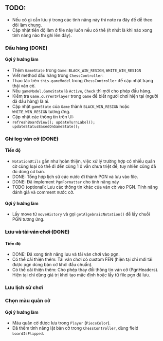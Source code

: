 ## TODO:

- Nếu có gì cần lưu ý trong các tính năng này thì note ra đây để dễ theo dõi làm chung.
- Cập nhật tiến độ làm ở file này luôn nếu có thể (ít nhất là khi nào xong tính năng nào thì ghi lên đây).

### Đầu hàng (DONE)

#### Gợi ý hướng làm

- Thêm `GameState` trong `Game`: `BLACK_WIN_RESIGN`, `WHITE_WIN_RESIGN`
- Viết method đầu hàng trong `ChessController`:
- Thao tác trên `this.gameModel` trong `ChessController` để cập nhật trạng thái ván cờ.
- Nếu `gameModel.GameState` là `Active`, `Check` thì mới cho phép đầu hàng.
- Kiểm tra `Game.currentPlayer` trong `Game` để biết người chơi hiện tại (người đã đầu hàng) là ai.
- Cập nhật `gameState` của `Game` thành `BLACK_WIN_RESIGN` hoặc `WHITE_WIN_RESIGN` tương ứng.
- Cập nhật các thông tin trên UI:
- `refreshBoardView();
  updateTurnLabel();
  updateStatusBasedOnGameState();`

### ~~Ghi log ván cờ (DONE)~~

#### Tiến độ

- `NotationUtils` gần như hoàn thiện, việc xử lý trường hợp có nhiều quân cờ cùng loại có thể đi đến cùng 1 ô vẫn chưa
  triệt để, tuy nhiên cũng đã đủ dùng cơ bản.
- DONE: Tổng hợp lịch sử các nước đi thành PGN và lưu vào file.
- DONE: Đã implement `PgnFormatter` cho tính năng này
- TODO (optional): Lưu các thông tin khác của ván cờ vào PGN. Tính năng đánh giá và comment nước cờ.

#### Gợi ý hướng làm

- Lấy move từ `moveHistory` và gọi `getAlgebraicNotation()` để lấy chuỗi PGN tương ứng.

### ~~Lưu và tải ván chơi (DONE)~~

#### Tiến độ

- DONE: Đã xong tính năng lưu và tải ván chơi vào pgn.
- Có thể cải thiện thêm: Tải ván chơi có custom FEN (hiện tại chỉ mới tải được pgn dùng bàn cờ khởi đầu chuẩn).
- Có thể cải thiện thêm: Cho phép thay đổi thông tin ván cờ (PgnHeaders). Hiện tại chỉ dùng giá trị khởi tạo mặc định hoặc lấy từ file pgn đã lưu.

### Lưu lịch sử chơi

### Chọn màu quân cờ

#### Gợi ý hướng làm

- Màu quân cờ được lưu trong `Player` (`PieceColor`).
- Đã thêm tính năng lật bàn cờ trong `ChessController`, dùng field `boardIsFlipped`.
